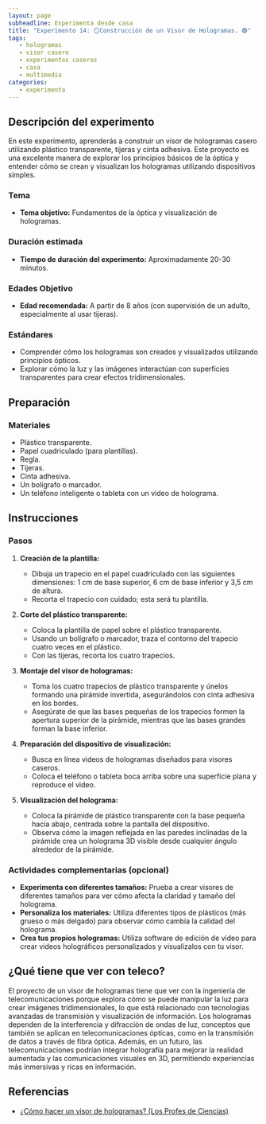 ```yaml
---
layout: page  
subheadline: Experimenta desde casa  
title: "Experimento 14: 🪞Construcción de un Visor de Hologramas. 🟢"   
tags:  
   - hologramas  
   - visor casero  
   - experimentos caseros  
   - casa
   - multimedia 
categories:  
   - experimenta  
---
```


## Descripción del experimento

En este experimento, aprenderás a construir un visor de hologramas casero utilizando plástico transparente, tijeras y cinta adhesiva. Este proyecto es una excelente manera de explorar los principios básicos de la óptica y entender cómo se crean y visualizan los hologramas utilizando dispositivos simples.

### Tema

- **Tema objetivo:** Fundamentos de la óptica y visualización de hologramas.

### Duración estimada

- **Tiempo de duración del experimento:** Aproximadamente 20-30 minutos.

### Edades Objetivo

- **Edad recomendada:** A partir de 8 años (con supervisión de un adulto, especialmente al usar tijeras).

### Estándares

- Comprender cómo los hologramas son creados y visualizados utilizando principios ópticos.
- Explorar cómo la luz y las imágenes interactúan con superficies transparentes para crear efectos tridimensionales.

## Preparación

### Materiales

- Plástico transparente.
- Papel cuadriculado (para plantillas).
- Regla.
- Tijeras.
- Cinta adhesiva.
- Un bolígrafo o marcador.
- Un teléfono inteligente o tableta con un video de holograma.

## Instrucciones

### Pasos

1. **Creación de la plantilla:**
   - Dibuja un trapecio en el papel cuadriculado con las siguientes dimensiones: 1 cm de base superior, 6 cm de base inferior y 3,5 cm de altura.
   - Recorta el trapecio con cuidado; esta será tu plantilla.

2. **Corte del plástico transparente:**
   - Coloca la plantilla de papel sobre el plástico transparente.
   - Usando un bolígrafo o marcador, traza el contorno del trapecio cuatro veces en el plástico.
   - Con las tijeras, recorta los cuatro trapecios.

3. **Montaje del visor de hologramas:**
   - Toma los cuatro trapecios de plástico transparente y únelos formando una pirámide invertida, asegurándolos con cinta adhesiva en los bordes.
   - Asegúrate de que las bases pequeñas de los trapecios formen la apertura superior de la pirámide, mientras que las bases grandes forman la base inferior.

4. **Preparación del dispositivo de visualización:**
   - Busca en línea videos de hologramas diseñados para visores caseros.
   - Coloca el teléfono o tableta boca arriba sobre una superficie plana y reproduce el video.

5. **Visualización del holograma:**
   - Coloca la pirámide de plástico transparente con la base pequeña hacia abajo, centrada sobre la pantalla del dispositivo.
   - Observa cómo la imagen reflejada en las paredes inclinadas de la pirámide crea un holograma 3D visible desde cualquier ángulo alrededor de la pirámide.

### Actividades complementarias (opcional)

- **Experimenta con diferentes tamaños:** Prueba a crear visores de diferentes tamaños para ver cómo afecta la claridad y tamaño del holograma.
- **Personaliza los materiales:** Utiliza diferentes tipos de plásticos (más grueso o más delgado) para observar cómo cambia la calidad del holograma.
- **Crea tus propios hologramas:** Utiliza software de edición de video para crear videos holográficos personalizados y visualízalos con tu visor.

## ¿Qué tiene que ver con teleco?
El proyecto de un visor de hologramas tiene que ver con la ingeniería de telecomunicaciones porque explora cómo se puede manipular la luz para crear imágenes tridimensionales, lo que está relacionado con tecnologías avanzadas de transmisión y visualización de información. Los hologramas dependen de la interferencia y difracción de ondas de luz, conceptos que también se aplican en telecomunicaciones ópticas, como en la transmisión de datos a través de fibra óptica. Además, en un futuro, las telecomunicaciones podrían integrar holografía para mejorar la realidad aumentada y las comunicaciones visuales en 3D, permitiendo experiencias más inmersivas y ricas en información.

## Referencias 
- [¿Cómo hacer un visor de hologramas? (Los Profes de Ciencias)](https://www.youtube.com/watch?v=Q6kbliKjMqY)